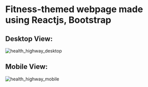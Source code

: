 # Fitness-themed webpage made using Reactjs, Bootstrap

## Desktop View:
![health_highway_desktop](https://user-images.githubusercontent.com/69751991/125492987-d5132d50-039b-48ca-b6e8-2160dfea641b.png)


## Mobile View:
![health_highway_mobile](https://user-images.githubusercontent.com/69751991/125493181-feaefb3c-c2a4-4849-a090-f71f69f92190.jpg)

